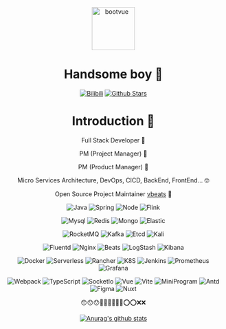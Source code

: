 <div align=center>

<img alt="bootvue" src="https://cdn.jsdelivr.net/gh/boot-vue/boot-vue@master/logo.png" width=100 />

# Handsome boy 👋

<p>

[![Bilibili](https://img.shields.io/badge/dynamic/json?labelColor=FE7398&logo=bilibili&logoColor=white&label=bilibili&color=00aeec&query=%24.data.totalSubs&url=https%3A%2F%2Fapi.spencerwoo.com%2Fsubstats%2F%3Fsource%3Dbilibili%26queryKey%3D95121892)](https://space.bilibili.com/95121892)
[![Github Stars](https://img.shields.io/github/stars/boot-vue?color=faf408&label=github%20stars&logo=github)](https://github.com/boot-vue)

</p>

# Introduction 🍍

<p>

Full Stack Developer 🍒

PM (Project Manager) 🚀
  
PM (Product Manager) 🍄

Micro Services Architecture, DevOps, CICD, BackEnd, FrontEnd... 🤓

Open Source Project Maintainer [vbeats](https://github.com/vbeats) 🍉

![Java](https://img.shields.io/badge/-Java-007396?logo=java&logoColor=white)
![Spring](https://img.shields.io/badge/-Spring-6DB33F?logo=spring&logoColor=white)
![Node](https://img.shields.io/badge/-Node-339933?logo=Node.js&logoColor=white)
![Flink](https://img.shields.io/badge/-Flink-E6526F?logo=apache%20flink&logoColor=white)

![Mysql](https://img.shields.io/badge/-Mysql-4479A1?logo=mysql&logoColor=white)
![Redis](https://img.shields.io/badge/-Redis-DC382D?logo=redis&logoColor=white)
![Mongo](https://img.shields.io/badge/-Mongo-47A248?logo=mongodb&logoColor=white)
![Elastic](https://img.shields.io/badge/-Elastic-005571?logo=elasticsearch&logoColor=white)

![RocketMQ](https://img.shields.io/badge/-rocketMQ-D77310?logo=apache%20rocketmq&logoColor=white)
![Kafka](https://img.shields.io/badge/-kafka-231F20?logo=apache%20kafka&logoColor=white)
![Etcd](https://img.shields.io/badge/-etcd-419EDA?logo=etcd&logoColor=white)
![Kali](https://img.shields.io/badge/-Kali-557C94?logo=kali%20linux&logoColor=white)

![Fluentd](https://img.shields.io/badge/-fluentd-0E83C8?logo=fluentd&logoColor=white)
![Nginx](https://img.shields.io/badge/-Nginx-009639?logo=nginx&logoColor=white)
![Beats](https://img.shields.io/badge/-beats-005571?logo=beats&logoColor=white)
![LogStash](https://img.shields.io/badge/-logstash-005571?logo=logstash&logoColor=white)
![Kibana](https://img.shields.io/badge/-kibana-005571?logo=kibana&logoColor=white)

![Docker](https://img.shields.io/badge/-Docker-2496ED?logo=docker&logoColor=white)
![Serverless](https://img.shields.io/badge/-Serverless-FD5750?logo=serverless&logoColor=white)
![Rancher](https://img.shields.io/badge/-Rancher-0075A8?logo=rancher&logoColor=white)
![K8S](https://img.shields.io/badge/-k8s-326CE5?logo=kubernetes&logoColor=white)
![Jenkins](https://img.shields.io/badge/-Jenkins-D24939?logo=jenkins&logoColor=white)
![Prometheus](https://img.shields.io/badge/-Prometheus-E6522C?logo=Prometheus&logoColor=white)
![Grafana](https://img.shields.io/badge/-Grafana-F46800?logo=Grafana&logoColor=white)

![Webpack](https://img.shields.io/badge/-Webpack-1a6bac?logo=webpack)
![TypeScript](https://img.shields.io/badge/-TypeScript-blue?logo=typescript&logoColor=white)
![SocketIo](https://img.shields.io/badge/-socket.io-88CE02?logo=socket.io&logoColor=white)
![Vue](https://img.shields.io/badge/-Vue-34495e?logo=vue.js)
![Vite](https://img.shields.io/badge/-Vite-646CFF?logo=vite&logoColor=white)
![MiniProgram](https://img.shields.io/badge/-MiniProgram-07c160?logo=wechat&logoColor=white)
![Antd](https://img.shields.io/badge/-Antd-0170FE?logo=ant%20design&logoColor=white)
![Figma](https://img.shields.io/badge/-Figma-F24E1E?logo=figma&logoColor=white)
![Nuxt](https://img.shields.io/badge/-Nuxt-00DC82?logo=nuxt.js&logoColor=white)

</p>

😯😯😯🚀🚀🚀💥💥💥⭕️⭕️❌❌ 

[![Anurag's github stats](https://github-readme-stats.vercel.app/api?username=boot-vue&show_icons=true&theme=cobalt)](https://github.com/anuraghazra/github-readme-stats)

</div>
